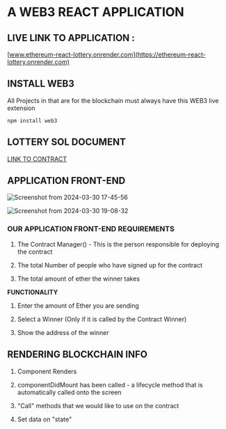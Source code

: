 # A WEB3 REACT APPLICATION
## LIVE LINK TO APPLICATION : 
[www.ethereum-react-lottery.onrender.com](https://ethereum-react-lottery.onrender.com)

## INSTALL WEB3
All Projects in that are for the blockchain must always have this WEB3 live extension
```shell
npm install web3
```
## LOTTERY SOL DOCUMENT
[LINK TO CONTRACT](https://github.com/Ndhlovu1/sol-lottery)

## APPLICATION FRONT-END
![Screenshot from 2024-03-30 17-45-56](https://github.com/Ndhlovu1/ethereum-react-lottery/assets/46927702/e7a7705a-16cb-42a6-a2fd-4bdccfe8ce64)

![Screenshot from 2024-03-30 19-08-32](https://github.com/Ndhlovu1/ethereum-react-lottery/assets/46927702/1cc4a751-b848-449f-8cd0-18ecf61faab9)

### OUR APPLICATION FRONT-END REQUIREMENTS

1. The Contract Manager() - This is the person responsible for deploying the contract

2. The total Number of people who have signed up for the contract

3. The total amount of ether the winner takes

**FUNCTIONALITY**

1. Enter the amount of Ether you are sending

2. Select a Winner (Only if it is called by the Contract Winner)

3. Show the address of the winner


## RENDERING BLOCKCHAIN INFO

1. Component Renders

2. componentDidMount has been called - a lifecycle method that is automatically called onto the screen

3. "Call" methods that we would like to use on the contract

4. Set data on "state"






